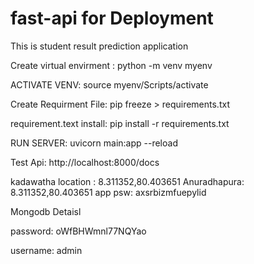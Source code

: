 # fast-api for Deployment

This is student result prediction application

Create virtual envirment : python -m venv myenv

ACTIVATE VENV: source myenv/Scripts/activate

Create Requirment File: pip freeze > requirements.txt

requirement.text install: pip install -r requirements.txt

RUN SERVER: uvicorn main:app --reload

Test Api: http://localhost:8000/docs

kadawatha location : 8.311352,80.403651
Anuradhapura: 8.311352,80.403651
app psw: axsrbizmfuepylid

Mongodb Detaisl

password: oWfBHWmnl77NQYao

username: admin
